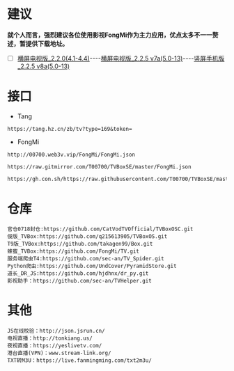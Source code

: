 # 建议
**就个人而言，强烈建议各位使用影视FongMi作为主力应用，优点太多不一一赘述，暂提供下载地址。**
- [ ] [横屏电视版_2.2.0(4.1-4.4)](https://gh.con.sh/https://raw.githubusercontent.com/FongMi/Release/a92dcc6c71ac3b9e7757ba292f1f3e543afe1489/apk/kitkat/leanback.apk)----[横屏电视版_2.2.5 v7a(5.0-13)](https://gh.con.sh/https://raw.githubusercontent.com/FongMi/Release/fongmi/apk/release/leanback-java-armeabi_v7a.apk)----[竖屏手机版_2.2.5 v8a(5.0-13)](https://gh.con.sh/https://raw.githubusercontent.com/FongMi/Release/fongmi/apk/release/mobile-python-arm64_v8a.apk)
# 接口
- Tang
```
https://tang.hz.cn/zb/tv?type=169&token=
```
- FongMi
```
http://00700.web3v.vip/FongMi/FongMi.json
```
```
https://raw.gitmirror.com/T00700/TVBoxSE/master/FongMi.json
```
```
https://gh.con.sh/https://raw.githubusercontent.com/T00700/TVBoxSE/master/FongMi.json
```
# 仓库
```
官仓0718封仓:https://github.com/CatVodTVOfficial/TVBoxOSC.git
俊版_TVBox:https://github.com/q215613905/TVBoxOS.git
T9版_TVBox:https://github.com/takagen99/Box.git
蜂蜜_TVBox:https://github.com/FongMi/TV.git
服务端爬虫T4:https://github.com/sec-an/TV_Spider.git
Python爬虫:https://github.com/UndCover/PyramidStore.git
道长_DR_JS:https://github.com/hjdhnx/dr_py.git
影视助手：https://github.com/sec-an/TVHelper.git
```
# 其他
```
JS在线校验：http://json.jsrun.cn/
电视直播：http://tonkiang.us/
夜视直播：https://yeslivetv.com/
港台直播(VPN)：www.stream-link.org/
TXT转M3U：https://live.fanmingming.com/txt2m3u/
```
